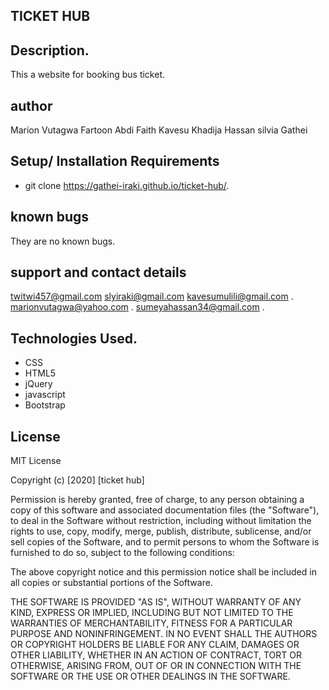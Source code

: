 ## TICKET HUB
## Description.
This a website for booking bus ticket.
## author
Marion Vutagwa
Fartoon Abdi
Faith Kavesu
Khadija Hassan
silvia Gathei

## Setup/ Installation Requirements
* git clone https://gathei-iraki.github.io/ticket-hub/.

## known bugs
They are no known bugs.

## support and contact details
twitwi457@gmail.com 
slyiraki@gmail.com
kavesumulili@gmail.com .
marionvutagwa@yahoo.com .
sumeyahassan34@gmail.com .

## Technologies Used.
* CSS
* HTML5
* jQuery
* javascript
* Bootstrap
## License
MIT License

Copyright (c) [2020] [ticket hub]

Permission is hereby granted, free of charge, to any person obtaining a copy
of this software and associated documentation files (the "Software"), to deal
in the Software without restriction, including without limitation the rights
to use, copy, modify, merge, publish, distribute, sublicense, and/or sell
copies of the Software, and to permit persons to whom the Software is
furnished to do so, subject to the following conditions:

The above copyright notice and this permission notice shall be included in all
copies or substantial portions of the Software.

THE SOFTWARE IS PROVIDED "AS IS", WITHOUT WARRANTY OF ANY KIND, EXPRESS OR
IMPLIED, INCLUDING BUT NOT LIMITED TO THE WARRANTIES OF MERCHANTABILITY,
FITNESS FOR A PARTICULAR PURPOSE AND NONINFRINGEMENT. IN NO EVENT SHALL THE
AUTHORS OR COPYRIGHT HOLDERS BE LIABLE FOR ANY CLAIM, DAMAGES OR OTHER
LIABILITY, WHETHER IN AN ACTION OF CONTRACT, TORT OR OTHERWISE, ARISING FROM,
OUT OF OR IN CONNECTION WITH THE SOFTWARE OR THE USE OR OTHER DEALINGS IN THE
SOFTWARE.
